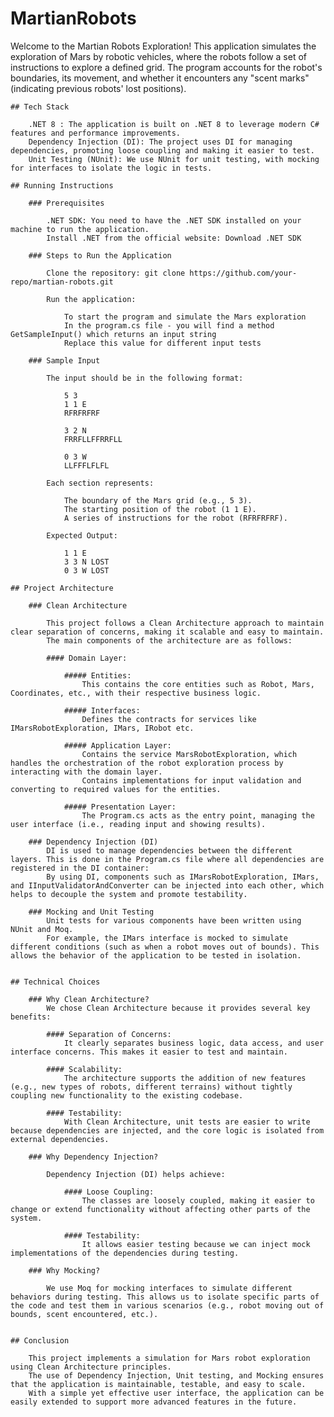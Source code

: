 # MartianRobots

Welcome to the Martian Robots Exploration! This application simulates the exploration of Mars by robotic vehicles, where the robots follow a set of instructions to explore a defined grid. The program accounts for the robot's boundaries, its movement, and whether it encounters any "scent marks" (indicating previous robots' lost positions).

	## Tech Stack
 
		.NET 8 : The application is built on .NET 8 to leverage modern C# features and performance improvements.
		Dependency Injection (DI): The project uses DI for managing dependencies, promoting loose coupling and making it easier to test.
		Unit Testing (NUnit): We use NUnit for unit testing, with mocking for interfaces to isolate the logic in tests.

	## Running Instructions

		### Prerequisites
  
			.NET SDK: You need to have the .NET SDK installed on your machine to run the application.
			Install .NET from the official website: Download .NET SDK
			
		### Steps to Run the Application

			Clone the repository: git clone https://github.com/your-repo/martian-robots.git
			
			Run the application: 
   
   				To start the program and simulate the Mars exploration
				In the program.cs file - you will find a method GetSampleInput() which returns an input string
				Replace this value for different input tests
				
		### Sample Input
  
			The input should be in the following format:
			
				5 3
				1 1 E
				RFRFRFRF

				3 2 N
				FRRFLLFFRRFLL

				0 3 W
				LLFFFLFLFL
				
			Each section represents:

				The boundary of the Mars grid (e.g., 5 3).
				The starting position of the robot (1 1 E).
				A series of instructions for the robot (RFRFRFRF).
			
			Expected Output:
			
				1 1 E
				3 3 N LOST
				0 3 W LOST
	
	## Project Architecture

		### Clean Architecture

			This project follows a Clean Architecture approach to maintain clear separation of concerns, making it scalable and easy to maintain. 
			The main components of the architecture are as follows:

			#### Domain Layer:

				##### Entities: 
					This contains the core entities such as Robot, Mars, Coordinates, etc., with their respective business logic.
			
				##### Interfaces: 
					Defines the contracts for services like IMarsRobotExploration, IMars, IRobot etc.
			
				##### Application Layer:
					Contains the service MarsRobotExploration, which handles the orchestration of the robot exploration process by interacting with the domain layer.
					Contains implementations for input validation and converting to required values for the entities.

				##### Presentation Layer:
					The Program.cs acts as the entry point, managing the user interface (i.e., reading input and showing results).
					
		### Dependency Injection (DI)
			DI is used to manage dependencies between the different layers. This is done in the Program.cs file where all dependencies are registered in the DI container:
			By using DI, components such as IMarsRobotExploration, IMars, and IInputValidatorAndConverter can be injected into each other, which helps to decouple the system and promote testability.
			
		### Mocking and Unit Testing
			Unit tests for various components have been written using NUnit and Moq. 
			For example, the IMars interface is mocked to simulate different conditions (such as when a robot moves out of bounds). This allows the behavior of the application to be tested in isolation.
		
		
	## Technical Choices
	
		### Why Clean Architecture?
			We chose Clean Architecture because it provides several key benefits:

			#### Separation of Concerns: 
				It clearly separates business logic, data access, and user interface concerns. This makes it easier to test and maintain.
			
			#### Scalability: 
				The architecture supports the addition of new features (e.g., new types of robots, different terrains) without tightly coupling new functionality to the existing codebase.
			
			#### Testability: 
				With Clean Architecture, unit tests are easier to write because dependencies are injected, and the core logic is isolated from external dependencies.
				
		### Why Dependency Injection?
			
			Dependency Injection (DI) helps achieve:

				#### Loose Coupling: 
					The classes are loosely coupled, making it easier to change or extend functionality without affecting other parts of the system.
				
				#### Testability: 
					It allows easier testing because we can inject mock implementations of the dependencies during testing.
					
		### Why Mocking?
		
			We use Moq for mocking interfaces to simulate different behaviors during testing. This allows us to isolate specific parts of the code and test them in various scenarios (e.g., robot moving out of bounds, scent encountered, etc.).
	

	## Conclusion
	
		This project implements a simulation for Mars robot exploration using Clean Architecture principles. 
		The use of Dependency Injection, Unit testing, and Mocking ensures that the application is maintainable, testable, and easy to scale. 
		With a simple yet effective user interface, the application can be easily extended to support more advanced features in the future.	
